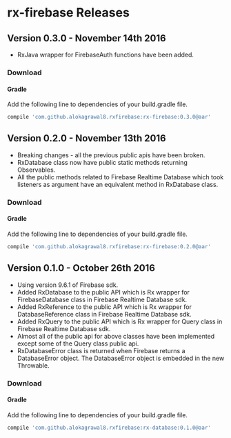 # rx-firebase Releases

## Version 0.3.0 - November 14th 2016

* RxJava wrapper for FirebaseAuth functions have been added.
### Download
#### Gradle
Add the following line to dependencies of your build.gradle file.
```groovy
compile 'com.github.alokagrawal8.rxfirebase:rx-firebase:0.3.0@aar'
```

## Version 0.2.0 - November 13th 2016

* Breaking changes - all the previous public apis have been broken.
* RxDatabase class now have public static methods returning Observables.
* All the public methods related to Firebase Realtime Database which took listeners as argument have an equivalent method in RxDatabase class.
### Download
#### Gradle
Add the following line to dependencies of your build.gradle file.
```groovy
compile 'com.github.alokagrawal8.rxfirebase:rx-firebase:0.2.0@aar'
```

## Version 0.1.0 - October 26th 2016

* Using version 9.6.1 of Firebase sdk.
* Added RxDatabase to the public API which is Rx wrapper for FirebaseDatabase class in Firebase Realtime Database sdk.
* Added RxReference to the public API which is Rx wrapper for DatabaseReference class in Firebase Realtime Database sdk.
* Added RxQuery to the public API which is Rx wrapper for Query class in Firebase Realtime Database sdk.
* Almost all of the public api for above classes have been implemented except some of the Query class public api.
* RxDatabaseError class is returned when Firebase returns a DatabaseError object. The DatabaseError object is embedded in the new Throwable.
### Download
#### Gradle
Add the following line to dependencies of your build.gradle file.
```groovy
compile 'com.github.alokagrawal8.rxfirebase:rx-database:0.1.0@aar'
```